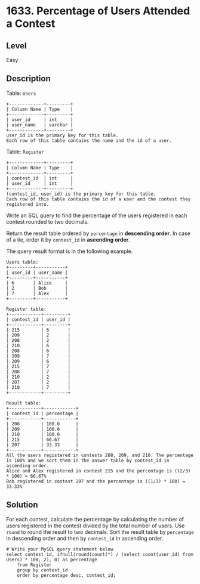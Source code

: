 # 1633. Percentage of Users Attended a Contest
## Level
Easy

## Description
Table: `Users`
```
+-------------+---------+
| Column Name | Type    |
+-------------+---------+
| user_id     | int     |
| user_name   | varchar |
+-------------+---------+
user_id is the primary key for this table.
Each row of this table contains the name and the id of a user.
```

Table: `Register`
```
+-------------+---------+
| Column Name | Type    |
+-------------+---------+
| contest_id  | int     |
| user_id     | int     |
+-------------+---------+
(contest_id, user_id) is the primary key for this table.
Each row of this table contains the id of a user and the contest they registered into.
```

Write an SQL query to find the percentage of the users registered in each contest rounded to two decimals.

Return the result table ordered by `percentage` in **descending order**. In case of a tie, order it by `contest_id` in **ascending order**.

The query result format is in the following example.

```
Users table:
+---------+-----------+
| user_id | user_name |
+---------+-----------+
| 6       | Alice     |
| 2       | Bob       |
| 7       | Alex      |
+---------+-----------+

Register table:
+------------+---------+
| contest_id | user_id |
+------------+---------+
| 215        | 6       |
| 209        | 2       |
| 208        | 2       |
| 210        | 6       |
| 208        | 6       |
| 209        | 7       |
| 209        | 6       |
| 215        | 7       |
| 208        | 7       |
| 210        | 2       |
| 207        | 2       |
| 210        | 7       |
+------------+---------+

Result table:
+------------+------------+
| contest_id | percentage |
+------------+------------+
| 208        | 100.0      |
| 209        | 100.0      |
| 210        | 100.0      |
| 215        | 66.67      |
| 207        | 33.33      |
+------------+------------+
All the users registered in contests 208, 209, and 210. The percentage is 100% and we sort them in the answer table by contest_id in ascending order.
Alice and Alex registered in contest 215 and the percentage is ((2/3) * 100) = 66.67%
Bob registered in contest 207 and the percentage is ((1/3) * 100) = 33.33%
```

## Solution
For each contest, calculate the percentage by calculating the number of users registered in the contest divided by the total number of users. Use `round` to round the result to two decimals. Sort the result table by `percentage` in descending order and then by `contest_id` in ascending order.
```
# Write your MySQL query statement below
select contest_id, ifnull(round(count(*) / (select count(user_id) from Users) * 100, 2), 0) as percentage
    from Register
    group by contest_id
    order by percentage desc, contest_id;
```
